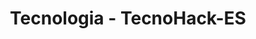---
layout: tecnologia_index
title: Tecnologia - TecnoHack-ES
permalink: /tecnologia/
description: "Explora el futuro hoy: artículos diarios sobre innovación tecnológica, gadgets revolucionarios y análisis profundos. TecnoHack es tu brújula en un mundo que avanza a bit/segundo."
---